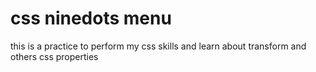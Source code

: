 # css ninedots menu

this is a practice to perform my css skills and learn about transform and others css properties
